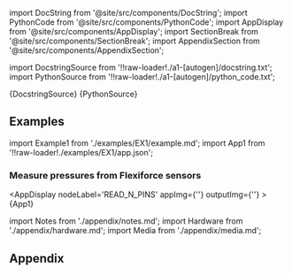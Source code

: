 <!--Add SEO here-->

[//]: # (Custom component imports)

import DocString from '@site/src/components/DocString';
import PythonCode from '@site/src/components/PythonCode';
import AppDisplay from '@site/src/components/AppDisplay';
import SectionBreak from '@site/src/components/SectionBreak';
import AppendixSection from '@site/src/components/AppendixSection';

[//]: # (Docstring)

import DocstringSource from '!!raw-loader!./a1-[autogen]/docstring.txt';
import PythonSource from '!!raw-loader!./a1-[autogen]/python_code.txt';

<DocString>{DocstringSource}</DocString>
<PythonCode GLink='IO/INSTRUMENTS/DAQ_BOARDS/PHIDGET/INTERFACEKIT/BASIC/READ_N_PINS/READ_N_PINS.py'>{PythonSource}</PythonCode>

<SectionBreak />

[//]: # (Examples)

## Examples

import Example1 from './examples/EX1/example.md';
import App1 from '!!raw-loader!./examples/EX1/app.json';

### Measure pressures from Flexiforce sensors

<AppDisplay 
    nodeLabel='READ_N_PINS'
    appImg={''}
    outputImg={''}
    >
    {App1}
</AppDisplay>

<Example1 />

<SectionBreak />

[//]: # (Appendix)

import Notes from './appendix/notes.md';
import Hardware from './appendix/hardware.md';
import Media from './appendix/media.md';

## Appendix

<AppendixSection index={0} folderPath='nodes/IO/INSTRUMENTS/DAQ_BOARDS/PHIDGET/INTERFACEKIT/BASIC/READ_N_PINS/appendix/'><Notes /></AppendixSection>
<AppendixSection index={1} folderPath='nodes/IO/INSTRUMENTS/DAQ_BOARDS/PHIDGET/INTERFACEKIT/BASIC/READ_N_PINS/appendix/'><Hardware /></AppendixSection>
<AppendixSection index={2} folderPath='nodes/IO/INSTRUMENTS/DAQ_BOARDS/PHIDGET/INTERFACEKIT/BASIC/READ_N_PINS/appendix/'><Media /></AppendixSection>

<!--Add Button here-->